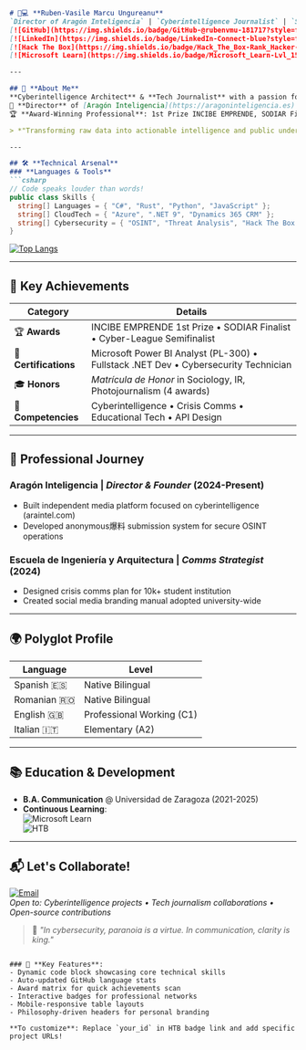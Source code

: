 ```markdown
# 👨💻 **Ruben-Vasile Marcu Ungureanu**  
`Director of Aragón Inteligencia` | `Cyberintelligence Journalist` | `Strategist`  
[![GitHub](https://img.shields.io/badge/GitHub-@rubenvmu-181717?style=flat&logo=github)](https://github.com/rubenvmu)
[![LinkedIn](https://img.shields.io/badge/LinkedIn-Connect-blue?style=flat&logo=linkedin)](https://www.linkedin.com/in/ruben-vasile-marcu-ungureanu)
[![Hack The Box](https://img.shields.io/badge/Hack_The_Box-Rank_Hacker-9FEF00?style=flat&logo=hackthebox)](https://app.hackthebox.com/profile/your_id)
[![Microsoft Learn](https://img.shields.io/badge/Microsoft_Learn-Lvl_15-0078D4?style=flat&logo=microsoft)](https://learn.microsoft.com/es-es/users/ruben-vasile-marcu-ungureanu)

---

## 🚀 **About Me**
**Cyberintelligence Architect** & **Tech Journalist** with a passion for bridging cybersecurity innovation and strategic communication.  
📢 **Director** of [Aragón Inteligencia](https://aragoninteligencia.es) – A leading digital platform in OSINT and cyberintelligence.  
🏆 **Award-Winning Professional**: 1st Prize INCIBE EMPRENDE, SODIAR Finalist, NASA Space Challenge semifinalist.  

> *"Transforming raw data into actionable intelligence and public understanding through code, analysis, and strategic storytelling."*

---

## 🛠️ **Technical Arsenal**
### **Languages & Tools**
```csharp
// Code speaks louder than words!
public class Skills {
  string[] Languages = { "C#", "Rust", "Python", "JavaScript" };
  string[] CloudTech = { "Azure", ".NET 9", "Dynamics 365 CRM" };
  string[] Cybersecurity = { "OSINT", "Threat Analysis", "Hack The Box Top 1%" };
}
```

[![Top Langs](https://github-readme-stats.vercel.app/api/top-langs/?username=rubenvmu&layout=compact&theme=dark&hide_border=true)](https://github.com/rubenvmu)

---

## 🏅 **Key Achievements**
| **Category**       | **Details**                                                                 |
|---------------------|-----------------------------------------------------------------------------|
| 🏆 **Awards**       | INCIBE EMPRENDE 1st Prize • SODIAR Finalist • Cyber-League Semifinalist     |
| 📜 **Certifications**| Microsoft Power BI Analyst (PL-300) • Fullstack .NET Dev • Cybersecurity Technician |
| 🎓 **Honors**       | *Matrícula de Honor* in Sociology, IR, Photojournalism (4 awards)          |
| 🧠 **Competencies** | Cyberintelligence • Crisis Comms • Educational Tech • API Design           |

---

## 💼 **Professional Journey**
### **Aragón Inteligencia** | *Director & Founder* (2024-Present)
- Built independent media platform focused on cyberintelligence (araintel.com)
- Developed anonymous爆料 submission system for secure OSINT operations

### **Escuela de Ingeniería y Arquitectura** | *Comms Strategist* (2024)
- Designed crisis comms plan for 10k+ student institution
- Created social media branding manual adopted university-wide

---

## 🌍 **Polyglot Profile**
| **Language**   | **Level**                  |
|----------------|----------------------------|
| Spanish 🇪🇸     | Native Bilingual           |
| Romanian 🇷🇴    | Native Bilingual           |
| English 🇬🇧     | Professional Working (C1)  |
| Italian 🇮🇹     | Elementary (A2)            |

---

## 📚 **Education & Development**
- **B.A. Communication** @ Universidad de Zaragoza (2021-2025)  
- **Continuous Learning**:  
  ![Microsoft Learn](https://img.shields.io/badge/Microsoft_Learn-15/100-0078D4?logo=microsoft)  
  ![HTB](https://img.shields.io/badge/Hack_The_Box-Pro_Hacker-9FEF00?logo=hackthebox)

---

## 📬 **Let's Collaborate!**
[![Email](https://img.shields.io/badge/Email-ruben%40araintel.com-red?style=flat&logo=gmail)](mailto:ruben@araintel.com)  
*Open to: Cyberintelligence projects • Tech journalism collaborations • Open-source contributions*

> 🔐 *"In cybersecurity, paranoia is a virtue. In communication, clarity is king."*
```

### 🌟 **Key Features**:
- Dynamic code block showcasing core technical skills
- Auto-updated GitHub language stats
- Award matrix for quick achievements scan
- Interactive badges for professional networks
- Mobile-responsive table layouts
- Philosophy-driven headers for personal branding

**To customize**: Replace `your_id` in HTB badge link and add specific project URLs!
